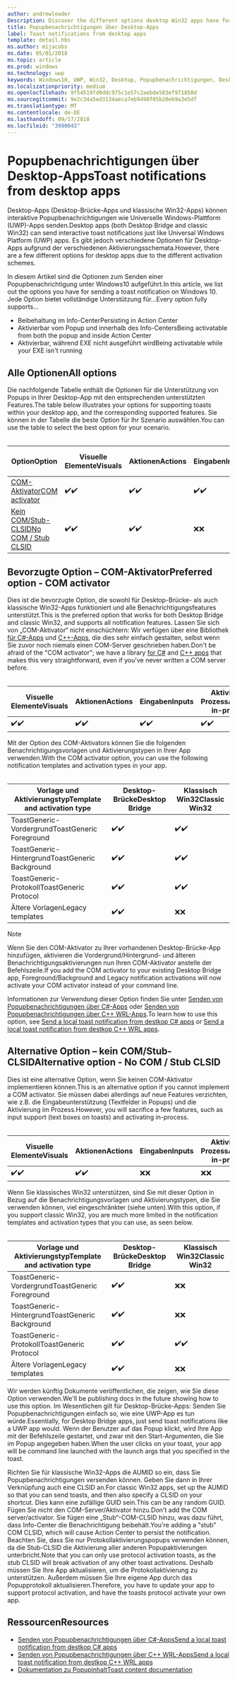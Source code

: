 ```yaml
---
author: andrewleader
Description: Discover the different options desktop Win32 apps have for sending toast notifications
title: Popupbenachrichtigungen über Desktop-Apps
label: Toast notifications from desktop apps
template: detail.hbs
ms.author: mijacobs
ms.date: 05/01/2018
ms.topic: article
ms.prod: windows
ms.technology: uwp
keywords: Windows10, UWP, Win32, Desktop, Popupbenachrichtigungen, Desktop-Brücke, Optionen zum Senden von Popups, COM-Server, COM-Aktivator, COM, gefälschter COM, kein COM, ohne COM, Senden von Popupbenachrichtigungen
ms.localizationpriority: medium
ms.openlocfilehash: 9f54519fd0ddc975c1e57c2aebde583ef971850d
ms.sourcegitcommit: 9e2c34a5ed3134aeca7eb9490f05b20eb9a3e5df
ms.translationtype: MT
ms.contentlocale: de-DE
ms.lasthandoff: 09/17/2018
ms.locfileid: "3990043"
---
```

# <a name="toast-notifications-from-desktop-apps"></a><span data-ttu-id="2baf2-103">Popupbenachrichtigungen über Desktop-Apps</span><span class="sxs-lookup"><span data-stu-id="2baf2-103">Toast notifications from desktop apps</span></span>

<span data-ttu-id="2baf2-104">Desktop-Apps (Desktop-Brücke-Apps und klassische Win32-Apps) können interaktive Popupbenachrichtigungen wie Universelle Windows-Plattform (UWP)-Apps senden.</span><span class="sxs-lookup"><span data-stu-id="2baf2-104">Desktop apps (both Desktop Bridge and classic Win32) can send interactive toast notifications just like Universal Windows Platform (UWP) apps.</span></span> <span data-ttu-id="2baf2-105">Es gibt jedoch verschiedene Optionen für Desktop-Apps aufgrund der verschiedenen Aktivierungsschemata.</span><span class="sxs-lookup"><span data-stu-id="2baf2-105">However, there are a few different options for desktop apps due to the different activation schemes.</span></span>

<span data-ttu-id="2baf2-106">In diesem Artikel sind die Optionen zum Senden einer Popupbenachrichtigung unter Windows10 aufgeführt.</span><span class="sxs-lookup"><span data-stu-id="2baf2-106">In this article, we list out the options you have for sending a toast notification on Windows 10.</span></span> <span data-ttu-id="2baf2-107">Jede Option bietet vollständige Unterstützung für...</span><span class="sxs-lookup"><span data-stu-id="2baf2-107">Every option fully supports...</span></span>

* <span data-ttu-id="2baf2-108">Beibehaltung im Info-Center</span><span class="sxs-lookup"><span data-stu-id="2baf2-108">Persisting in Action Center</span></span>
* <span data-ttu-id="2baf2-109">Aktivierbar vom Popup und innerhalb des Info-Centers</span><span class="sxs-lookup"><span data-stu-id="2baf2-109">Being activatable from both the popup and inside Action Center</span></span>
* <span data-ttu-id="2baf2-110">Aktivierbar, während EXE nicht ausgeführt wird</span><span class="sxs-lookup"><span data-stu-id="2baf2-110">Being activatable while your EXE isn't running</span></span>

## <a name="all-options"></a><span data-ttu-id="2baf2-111">Alle Optionen</span><span class="sxs-lookup"><span data-stu-id="2baf2-111">All options</span></span>

<span data-ttu-id="2baf2-112">Die nachfolgende Tabelle enthält die Optionen für die Unterstützung von Popups in Ihrer Desktop-App mit den entsprechenden unterstützten Features.</span><span class="sxs-lookup"><span data-stu-id="2baf2-112">The table below illustrates your options for supporting toasts within your desktop app, and the corresponding supported features.</span></span> <span data-ttu-id="2baf2-113">Sie können in der Tabelle die beste Option für Ihr Szenario auswählen.</span><span class="sxs-lookup"><span data-stu-id="2baf2-113">You can use the table to select the best option for your scenario.</span></span><br/><br/>

| <span data-ttu-id="2baf2-114">Option</span><span class="sxs-lookup"><span data-stu-id="2baf2-114">Option</span></span> | <span data-ttu-id="2baf2-115">Visuelle Elemente</span><span class="sxs-lookup"><span data-stu-id="2baf2-115">Visuals</span></span> | <span data-ttu-id="2baf2-116">Aktionen</span><span class="sxs-lookup"><span data-stu-id="2baf2-116">Actions</span></span> | <span data-ttu-id="2baf2-117">Eingaben</span><span class="sxs-lookup"><span data-stu-id="2baf2-117">Inputs</span></span> | <span data-ttu-id="2baf2-118">Aktiviert im Prozess</span><span class="sxs-lookup"><span data-stu-id="2baf2-118">Activates in-process</span></span> |
| -- | -- | -- | -- | -- |
| [<span data-ttu-id="2baf2-119">COM-Aktivator</span><span class="sxs-lookup"><span data-stu-id="2baf2-119">COM activator</span></span>](#preferred-option---com-activator) | <span data-ttu-id="2baf2-120">✔️</span><span class="sxs-lookup"><span data-stu-id="2baf2-120">✔️</span></span> | <span data-ttu-id="2baf2-121">✔️</span><span class="sxs-lookup"><span data-stu-id="2baf2-121">✔️</span></span> | <span data-ttu-id="2baf2-122">✔️</span><span class="sxs-lookup"><span data-stu-id="2baf2-122">✔️</span></span> | <span data-ttu-id="2baf2-123">✔️</span><span class="sxs-lookup"><span data-stu-id="2baf2-123">✔️</span></span> |
| [<span data-ttu-id="2baf2-124">Kein COM/Stub-CLSID</span><span class="sxs-lookup"><span data-stu-id="2baf2-124">No COM / Stub CLSID</span></span>](#alternative-option---no-com--stub-clsid) | <span data-ttu-id="2baf2-125">✔️</span><span class="sxs-lookup"><span data-stu-id="2baf2-125">✔️</span></span> | <span data-ttu-id="2baf2-126">✔️</span><span class="sxs-lookup"><span data-stu-id="2baf2-126">✔️</span></span> | <span data-ttu-id="2baf2-127">❌</span><span class="sxs-lookup"><span data-stu-id="2baf2-127">❌</span></span> | <span data-ttu-id="2baf2-128">❌</span><span class="sxs-lookup"><span data-stu-id="2baf2-128">❌</span></span> |


## <a name="preferred-option---com-activator"></a><span data-ttu-id="2baf2-129">Bevorzugte Option – COM-Aktivator</span><span class="sxs-lookup"><span data-stu-id="2baf2-129">Preferred option - COM activator</span></span>

<span data-ttu-id="2baf2-130">Dies ist die bevorzugte Option, die sowohl für Desktop-Brücke- als auch klassische Win32-Apps funktioniert und alle Benachrichtigungsfeatures unterstützt.</span><span class="sxs-lookup"><span data-stu-id="2baf2-130">This is the preferred option that works for both Desktop Bridge and classic Win32, and supports all notification features.</span></span> <span data-ttu-id="2baf2-131">Lassen Sie sich von „COM-Aktivator“ nicht einschüchtern: Wir verfügen über eine Bibliothek [für C#-Apps](send-local-toast-desktop.md) und [C++-Apps](send-local-toast-desktop-cpp-wrl.md), die dies sehr einfach gestalten, selbst wenn Sie zuvor noch niemals einen COM-Server geschrieben haben.</span><span class="sxs-lookup"><span data-stu-id="2baf2-131">Don't be afraid of the "COM activator"; we have a library [for C#](send-local-toast-desktop.md) and [C++ apps](send-local-toast-desktop-cpp-wrl.md) that makes this very straightforward, even if you've never written a COM server before.</span></span><br/><br/>

| <span data-ttu-id="2baf2-132">Visuelle Elemente</span><span class="sxs-lookup"><span data-stu-id="2baf2-132">Visuals</span></span> | <span data-ttu-id="2baf2-133">Aktionen</span><span class="sxs-lookup"><span data-stu-id="2baf2-133">Actions</span></span> | <span data-ttu-id="2baf2-134">Eingaben</span><span class="sxs-lookup"><span data-stu-id="2baf2-134">Inputs</span></span> | <span data-ttu-id="2baf2-135">Aktiviert im Prozess</span><span class="sxs-lookup"><span data-stu-id="2baf2-135">Activates in-process</span></span> |
| -- | -- | -- | -- |
| <span data-ttu-id="2baf2-136">✔️</span><span class="sxs-lookup"><span data-stu-id="2baf2-136">✔️</span></span> | <span data-ttu-id="2baf2-137">✔️</span><span class="sxs-lookup"><span data-stu-id="2baf2-137">✔️</span></span> | <span data-ttu-id="2baf2-138">✔️</span><span class="sxs-lookup"><span data-stu-id="2baf2-138">✔️</span></span> | <span data-ttu-id="2baf2-139">✔️</span><span class="sxs-lookup"><span data-stu-id="2baf2-139">✔️</span></span> |

<span data-ttu-id="2baf2-140">Mit der Option des COM-Aktivators können Sie die folgenden Benachrichtigungsvorlagen und Aktivierungstypen in Ihrer App verwenden.</span><span class="sxs-lookup"><span data-stu-id="2baf2-140">With the COM activator option, you can use the following notification templates and activation types in your app.</span></span><br/><br/>

| <span data-ttu-id="2baf2-141">Vorlage und Aktivierungstyp</span><span class="sxs-lookup"><span data-stu-id="2baf2-141">Template and activation type</span></span> | <span data-ttu-id="2baf2-142">Desktop-Brücke</span><span class="sxs-lookup"><span data-stu-id="2baf2-142">Desktop Bridge</span></span> | <span data-ttu-id="2baf2-143">Klassisch Win32</span><span class="sxs-lookup"><span data-stu-id="2baf2-143">Classic Win32</span></span> |
| -- | -- | -- |
| <span data-ttu-id="2baf2-144">ToastGeneric-Vordergrund</span><span class="sxs-lookup"><span data-stu-id="2baf2-144">ToastGeneric Foreground</span></span> | <span data-ttu-id="2baf2-145">✔️</span><span class="sxs-lookup"><span data-stu-id="2baf2-145">✔️</span></span> | <span data-ttu-id="2baf2-146">✔️</span><span class="sxs-lookup"><span data-stu-id="2baf2-146">✔️</span></span> |
| <span data-ttu-id="2baf2-147">ToastGeneric-Hintergrund</span><span class="sxs-lookup"><span data-stu-id="2baf2-147">ToastGeneric Background</span></span> | <span data-ttu-id="2baf2-148">✔️</span><span class="sxs-lookup"><span data-stu-id="2baf2-148">✔️</span></span> | <span data-ttu-id="2baf2-149">✔️</span><span class="sxs-lookup"><span data-stu-id="2baf2-149">✔️</span></span> |
| <span data-ttu-id="2baf2-150">ToastGeneric-Protokoll</span><span class="sxs-lookup"><span data-stu-id="2baf2-150">ToastGeneric Protocol</span></span> | <span data-ttu-id="2baf2-151">✔️</span><span class="sxs-lookup"><span data-stu-id="2baf2-151">✔️</span></span> | <span data-ttu-id="2baf2-152">✔️</span><span class="sxs-lookup"><span data-stu-id="2baf2-152">✔️</span></span> |
| <span data-ttu-id="2baf2-153">Ältere Vorlagen</span><span class="sxs-lookup"><span data-stu-id="2baf2-153">Legacy templates</span></span> | <span data-ttu-id="2baf2-154">✔️</span><span class="sxs-lookup"><span data-stu-id="2baf2-154">✔️</span></span> | <span data-ttu-id="2baf2-155">❌</span><span class="sxs-lookup"><span data-stu-id="2baf2-155">❌</span></span> |

> [!NOTE]
> <span data-ttu-id="2baf2-156">Wenn Sie den COM-Aktivator zu Ihrer vorhandenen Desktop-Brücke-App hinzufügen, aktivieren die Vordergrund/Hintergrund- und älteren Benachrichtigungsaktivierungen nun Ihren COM-Aktivator anstelle der Befehlszeile.</span><span class="sxs-lookup"><span data-stu-id="2baf2-156">If you add the COM activator to your existing Desktop Bridge app, Foreground/Background and Legacy notification activations will now activate your COM activator instead of your command line.</span></span>

<span data-ttu-id="2baf2-157">Informationen zur Verwendung dieser Option finden Sie unter [Senden von Popupbenachrichtigungen über C#-Apps](send-local-toast-desktop.md) oder [Senden von Popupbenachrichtigungen über C++ WRL-Apps](send-local-toast-desktop-cpp-wrl.md).</span><span class="sxs-lookup"><span data-stu-id="2baf2-157">To learn how to use this option, see [Send a local toast notification from destkop C# apps](send-local-toast-desktop.md) or [Send a local toast notification from destkop C++ WRL apps](send-local-toast-desktop-cpp-wrl.md).</span></span>


## <a name="alternative-option---no-com--stub-clsid"></a><span data-ttu-id="2baf2-158">Alternative Option – kein COM/Stub-CLSID</span><span class="sxs-lookup"><span data-stu-id="2baf2-158">Alternative option - No COM / Stub CLSID</span></span>

<span data-ttu-id="2baf2-159">Dies ist eine alternative Option, wenn Sie keinen COM-Aktivator implementieren können.</span><span class="sxs-lookup"><span data-stu-id="2baf2-159">This is an alternative option if you cannot implement a COM activator.</span></span> <span data-ttu-id="2baf2-160">Sie müssen dabei allerdings auf neue Features verzichten, wie z.B. die Eingabeunterstützung (Textfelder in Popups) und die Aktivierung im Prozess.</span><span class="sxs-lookup"><span data-stu-id="2baf2-160">However, you will sacrifice a few features, such as input support (text boxes on toasts) and activating in-process.</span></span><br/><br/>

| <span data-ttu-id="2baf2-161">Visuelle Elemente</span><span class="sxs-lookup"><span data-stu-id="2baf2-161">Visuals</span></span> | <span data-ttu-id="2baf2-162">Aktionen</span><span class="sxs-lookup"><span data-stu-id="2baf2-162">Actions</span></span> | <span data-ttu-id="2baf2-163">Eingaben</span><span class="sxs-lookup"><span data-stu-id="2baf2-163">Inputs</span></span> | <span data-ttu-id="2baf2-164">Aktiviert im Prozess</span><span class="sxs-lookup"><span data-stu-id="2baf2-164">Activates in-process</span></span> |
| -- | -- | -- | -- |
| <span data-ttu-id="2baf2-165">✔️</span><span class="sxs-lookup"><span data-stu-id="2baf2-165">✔️</span></span> | <span data-ttu-id="2baf2-166">✔️</span><span class="sxs-lookup"><span data-stu-id="2baf2-166">✔️</span></span> | <span data-ttu-id="2baf2-167">❌</span><span class="sxs-lookup"><span data-stu-id="2baf2-167">❌</span></span> | <span data-ttu-id="2baf2-168">❌</span><span class="sxs-lookup"><span data-stu-id="2baf2-168">❌</span></span> |

<span data-ttu-id="2baf2-169">Wenn Sie klassisches Win32 unterstützen, sind Sie mit dieser Option in Bezug auf die Benachrichtigungsvorlagen und Aktivierungstypen, die Sie verwenden können, viel eingeschränkter (siehe unten).</span><span class="sxs-lookup"><span data-stu-id="2baf2-169">With this option, if you support classic Win32, you are much more limited in the notification templates and activation types that you can use, as seen below.</span></span><br/><br/>

| <span data-ttu-id="2baf2-170">Vorlage und Aktivierungstyp</span><span class="sxs-lookup"><span data-stu-id="2baf2-170">Template and activation type</span></span> | <span data-ttu-id="2baf2-171">Desktop-Brücke</span><span class="sxs-lookup"><span data-stu-id="2baf2-171">Desktop Bridge</span></span> | <span data-ttu-id="2baf2-172">Klassisch Win32</span><span class="sxs-lookup"><span data-stu-id="2baf2-172">Classic Win32</span></span> |
| -- | -- | -- |
| <span data-ttu-id="2baf2-173">ToastGeneric-Vordergrund</span><span class="sxs-lookup"><span data-stu-id="2baf2-173">ToastGeneric Foreground</span></span> | <span data-ttu-id="2baf2-174">✔️</span><span class="sxs-lookup"><span data-stu-id="2baf2-174">✔️</span></span> | <span data-ttu-id="2baf2-175">❌</span><span class="sxs-lookup"><span data-stu-id="2baf2-175">❌</span></span> |
| <span data-ttu-id="2baf2-176">ToastGeneric-Hintergrund</span><span class="sxs-lookup"><span data-stu-id="2baf2-176">ToastGeneric Background</span></span> | <span data-ttu-id="2baf2-177">✔️</span><span class="sxs-lookup"><span data-stu-id="2baf2-177">✔️</span></span> | <span data-ttu-id="2baf2-178">❌</span><span class="sxs-lookup"><span data-stu-id="2baf2-178">❌</span></span> |
| <span data-ttu-id="2baf2-179">ToastGeneric-Protokoll</span><span class="sxs-lookup"><span data-stu-id="2baf2-179">ToastGeneric Protocol</span></span> | <span data-ttu-id="2baf2-180">✔️</span><span class="sxs-lookup"><span data-stu-id="2baf2-180">✔️</span></span> | <span data-ttu-id="2baf2-181">✔️</span><span class="sxs-lookup"><span data-stu-id="2baf2-181">✔️</span></span> |
| <span data-ttu-id="2baf2-182">Ältere Vorlagen</span><span class="sxs-lookup"><span data-stu-id="2baf2-182">Legacy templates</span></span> | <span data-ttu-id="2baf2-183">✔️</span><span class="sxs-lookup"><span data-stu-id="2baf2-183">✔️</span></span> | <span data-ttu-id="2baf2-184">❌</span><span class="sxs-lookup"><span data-stu-id="2baf2-184">❌</span></span> |

<span data-ttu-id="2baf2-185">Wir werden künftig Dokumente veröffentlichen, die zeigen, wie Sie diese Option verwenden.</span><span class="sxs-lookup"><span data-stu-id="2baf2-185">We'll be publishing docs in the future showing how to use this option.</span></span> <span data-ttu-id="2baf2-186">Im Wesentlichen gilt für Desktop-Brücke-Apps: Senden Sie Popupbenachrichtigungen einfach so, wie eine UWP-App es tun würde.</span><span class="sxs-lookup"><span data-stu-id="2baf2-186">Essentially, for Desktop Bridge apps, just send toast notifications like a UWP app would.</span></span> <span data-ttu-id="2baf2-187">Wenn der Benutzer auf das Popup klickt, wird Ihre App mit der Befehlszeile gestartet, und zwar mit den Start-Argumenten, die Sie im Popup angegeben haben.</span><span class="sxs-lookup"><span data-stu-id="2baf2-187">When the user clicks on your toast, your app will be command line launched with the launch args that you specified in the toast.</span></span>

<span data-ttu-id="2baf2-188">Richten Sie für klassische Win32-Apps die AUMID so ein, dass Sie Popupbenachrichtigungen versenden können. Geben Sie dann in Ihrer Verknüpfung auch eine CLSID an.</span><span class="sxs-lookup"><span data-stu-id="2baf2-188">For classic Win32 apps, set up the AUMID so that you can send toasts, and then also specify a CLSID on your shortcut.</span></span> <span data-ttu-id="2baf2-189">Dies kann eine zufällige GUID sein.</span><span class="sxs-lookup"><span data-stu-id="2baf2-189">This can be any random GUID.</span></span> <span data-ttu-id="2baf2-190">Fügen Sie nicht den COM-Server/Aktivator hinzu.</span><span class="sxs-lookup"><span data-stu-id="2baf2-190">Don't add the COM server/activator.</span></span> <span data-ttu-id="2baf2-191">Sie fügen eine „Stub“-COM-CLSID hinzu, was dazu führt, dass Info-Center die Benachrichtigung beibehält.</span><span class="sxs-lookup"><span data-stu-id="2baf2-191">You're adding a "stub" COM CLSID, which will cause Action Center to persist the notification.</span></span> <span data-ttu-id="2baf2-192">Beachten Sie, dass Sie nur Protokollaktivierungspopups verwenden können, da die Stub-CLSID die Aktivierung aller anderen Popupaktivierungen unterbricht.</span><span class="sxs-lookup"><span data-stu-id="2baf2-192">Note that you can only use protocol activation toasts, as the stub CLSID will break activation of any other toast activations.</span></span> <span data-ttu-id="2baf2-193">Deshalb müssen Sie Ihre App aktualisieren, um die Protokollaktivierung zu unterstützen. Außerdem müssen Sie Ihre eigene App durch das Popupprotokoll aktualisieren.</span><span class="sxs-lookup"><span data-stu-id="2baf2-193">Therefore, you have to update your app to support protocol activation, and have the toasts protocol activate your own app.</span></span>


## <a name="resources"></a><span data-ttu-id="2baf2-194">Ressourcen</span><span class="sxs-lookup"><span data-stu-id="2baf2-194">Resources</span></span>

* [<span data-ttu-id="2baf2-195">Senden von Popupbenachrichtigungen über C#-Apps</span><span class="sxs-lookup"><span data-stu-id="2baf2-195">Send a local toast notification from destkop C# apps</span></span>](send-local-toast-desktop.md)
* [<span data-ttu-id="2baf2-196">Senden von Popupbenachrichtigungen über C++ WRL-Apps</span><span class="sxs-lookup"><span data-stu-id="2baf2-196">Send a local toast notification from destkop C++ WRL apps</span></span>](send-local-toast-desktop-cpp-wrl.md)
* [<span data-ttu-id="2baf2-197">Dokumentation zu Popupinhalt</span><span class="sxs-lookup"><span data-stu-id="2baf2-197">Toast content documentation</span></span>](adaptive-interactive-toasts.md)